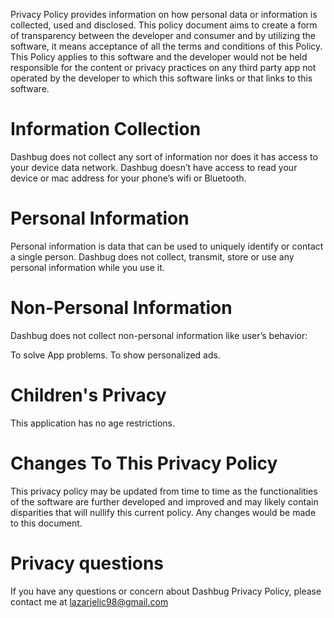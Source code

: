 Privacy Policy provides information on how personal data or information is collected, used and disclosed. This policy document aims to create a form of transparency between the developer and consumer and by utilizing the software, it means acceptance of all the terms and conditions of this Policy. This Policy applies to this software and the developer would not be held responsible for the content or privacy practices on any third party app not operated by the developer to which this software links or that links to this software.

# Information Collection

Dashbug does not collect any sort of information nor does it has access to your device data network.
Dashbug doesn’t have access to read your device or mac address for your phone’s wifi or Bluetooth.

# Personal Information

Personal information is data that can be used to uniquely identify or contact a single person. Dashbug does not collect, transmit, store or use any personal information while you use it.

# Non-Personal Information

Dashbug does not  collect non-personal information like user’s behavior:

To solve App problems.
To show personalized ads.

# Children's Privacy
 
 This application has no age restrictions.

# Changes To This Privacy Policy
 
This privacy policy may be updated from time to time as the functionalities of the software are further developed and improved and may likely contain disparities that will nullify this current policy.
Any changes would be made to this document.

# Privacy questions

If you have any questions or concern about Dashbug Privacy Policy, please contact me at lazarjelic98@gmail.com
